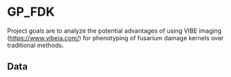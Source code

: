# GP_FDK

Project goals are to analyze the potential advantages of using VIBE imaging (https://www.vibeia.com/) for phenotyping of fusarium damage kernels over traditional methods.

## Data
